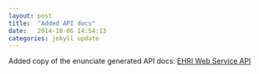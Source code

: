 ```yaml
---
layout: post
title:  "Added API docs"
date:   2014-10-06 14:54:13
categories: jekyll update
---
```


Added copy of the enunciate generated API docs: [EHRI Web Service API](/docs/api/wsdocs/index.html)